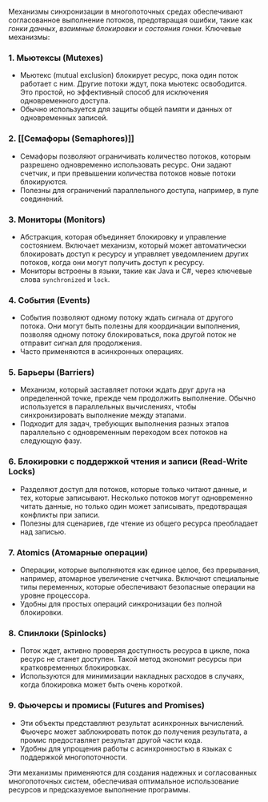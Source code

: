 Механизмы синхронизации в многопоточных средах обеспечивают согласованное выполнение потоков, предотвращая ошибки, такие как *гонки данных*, *взаимные блокировки* и *состояния гонки*. Ключевые механизмы:

### 1. **Мьютексы (Mutexes)**
   - Мьютекс (mutual exclusion) блокирует ресурс, пока один поток работает с ним. Другие потоки ждут, пока мьютекс освободится. Это простой, но эффективный способ для исключения одновременного доступа.
   - Обычно используется для защиты общей памяти и данных от одновременных записей.

### 2. **[[Семафоры (Semaphores)]]**
   - Семафоры позволяют ограничивать количество потоков, которым разрешено одновременно использовать ресурс. Они задают счетчик, и при превышении количества потоков новые потоки блокируются.
   - Полезны для ограничений параллельного доступа, например, в пуле соединений.

### 3. **Мониторы (Monitors)**
   - Абстракция, которая объединяет блокировку и управление состоянием. Включает механизм, который может автоматически блокировать доступ к ресурсу и управляет уведомлением других потоков, когда они могут получить доступ к ресурсу.
   - Мониторы встроены в языки, такие как Java и C#, через ключевые слова `synchronized` и `lock`.

### 4. **События (Events)**
   - События позволяют одному потоку ждать сигнала от другого потока. Они могут быть полезны для координации выполнения, позволяя одному потоку блокироваться, пока другой поток не отправит сигнал для продолжения.
   - Часто применяются в асинхронных операциях.

### 5. **Барьеры (Barriers)**
   - Механизм, который заставляет потоки ждать друг друга на определенной точке, прежде чем продолжить выполнение. Обычно используется в параллельных вычислениях, чтобы синхронизировать выполнение между этапами.
   - Подходит для задач, требующих выполнения разных этапов параллельно с одновременным переходом всех потоков на следующую фазу.

### 6. **Блокировки с поддержкой чтения и записи (Read-Write Locks)**
   - Разделяют доступ для потоков, которые только читают данные, и тех, которые записывают. Несколько потоков могут одновременно читать данные, но только один может записывать, предотвращая конфликты при записи.
   - Полезны для сценариев, где чтение из общего ресурса преобладает над записью.

### 7. **Atomics (Атомарные операции)**
   - Операции, которые выполняются как единое целое, без прерывания, например, атомарное увеличение счетчика. Включают специальные типы переменных, которые обеспечивают безопасные операции на уровне процессора.
   - Удобны для простых операций синхронизации без полной блокировки.

### 8. **Спинлоки (Spinlocks)**
   - Поток ждет, активно проверяя доступность ресурса в цикле, пока ресурс не станет доступен. Такой метод экономит ресурсы при кратковременных блокировках.
   - Используются для минимизации накладных расходов в случаях, когда блокировка может быть очень короткой.

### 9. **Фьючерсы и промисы (Futures and Promises)**
   - Эти объекты представляют результат асинхронных вычислений. Фьючерс может заблокировать поток до получения результата, а промис предоставляет результат другой части кода.
   - Удобны для упрощения работы с асинхронностью в языках с поддержкой многопоточности.

Эти механизмы применяются для создания надежных и согласованных многопоточных систем, обеспечивая оптимальное использование ресурсов и предсказуемое выполнение программы.